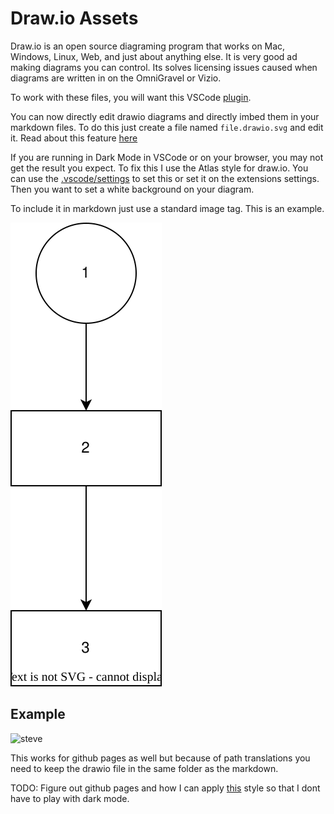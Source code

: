 # Draw.io Assets

Draw.io is an open source diagraming program that works on Mac, Windows, Linux, Web, and just about anything else.  It is very good ad making diagrams you can control.  Its solves licensing issues caused when diagrams are written in on the OmniGravel or Vizio.

To work with these files, you will want this VSCode [plugin](https://marketplace.visualstudio.com/items?itemName=hediet.vscode-drawio).

You can now directly edit drawio diagrams and directly imbed them in your markdown files.  To do this just create a file named `file.drawio.svg` and edit it.  Read about this feature [here](https://www.diagrams.net/blog/embed-diagrams-vscode)

If you are running in Dark Mode in VSCode or on your browser, you may not get the result you expect.
To fix this I use the Atlas style for draw.io.  You can use the [.vscode/settings](../.vscode/settings.json) to set this or set it on the extensions settings.  Then you want to set a white background on your diagram.

To include it in markdown just use a standard image tag.  This is an example.

![The example diagram as svg](./examplesvg.drawio.svg)
## Example

![steve](./steve.drawio.svg)

This works for github pages as well but because of path translations you need to keep the drawio file in the same folder as the markdown.

TODO: Figure out github pages and how I can apply [this](https://github.com/jgraph/drawio-github) style so that I dont have to play with dark mode.
